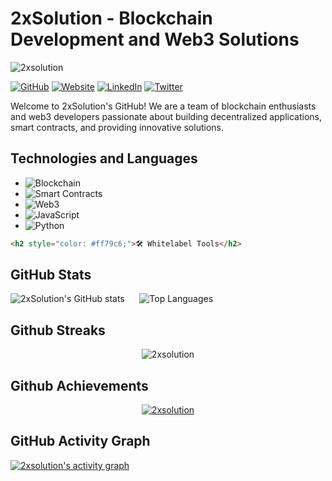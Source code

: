 # 2xSolution - Blockchain Development and Web3 Solutions
<p align="left"> <img src="https://komarev.com/ghpvc/?username=2xsolution&label=Profile%20views&color=0e75b6&style=flat" alt="2xsolution" /> </p>

[![GitHub](https://img.shields.io/badge/GitHub-2xsolution-blue?logo=github)](https://github.com/2xsolution)
[![Website](https://img.shields.io/badge/Website-2xsolution.com-blue?logo=google-chrome)](https://2xsolution.com)
[![LinkedIn](https://img.shields.io/badge/LinkedIn-2xSolution-blue?logo=linkedin)](https://www.linkedin.com/company/2xsolution)
[![Twitter](https://img.shields.io/twitter/follow/2xSolution?style=social)](https://twitter.com/2xSolution)

Welcome to 2xSolution's GitHub! We are a team of blockchain enthusiasts and web3 developers passionate about building decentralized applications, smart contracts, and providing innovative solutions.

## Technologies and Languages

- ![Blockchain](https://img.shields.io/badge/Blockchain-Expert-brightgreen)
- ![Smart Contracts](https://img.shields.io/badge/Smart%20Contracts-Solidity-orange)
- ![Web3](https://img.shields.io/badge/Web3-Advanced-yellow)
- ![JavaScript](https://img.shields.io/badge/JavaScript-Expert-yellow)
- ![Python](https://img.shields.io/badge/Python-Intermediate-blue)

```html
<h2 style="color: #ff79c6;">🛠️ Whitelabel Tools</h2>
```

## GitHub Stats

![2xSolution's GitHub stats](https://github-readme-stats.vercel.app/api?username=2xsolution&show_icons=true&theme=radical) &nbsp;&nbsp;&nbsp;&nbsp; ![Top Languages](https://github-readme-stats.vercel.app/api/top-langs/?username=2xsolution&layout=compact&theme=radical)

## Github Streaks
<p align="center"><img src="https://github-readme-streak-stats.herokuapp.com/?user=2xsolution&theme=black-ice&hide_border=true&stroke=0000&background=0D1117&ring=e05397&fire=e05397&currStreakLabel=e05397" alt="2xsolution" /></p>

## Github Achievements
<p align="center"> <a href="https://github.com/2xsolution"><img src="https://github-profile-trophy.vercel.app/?username=2xsolution&margin-w=5&theme=radical" alt="2xsolution" /></a> </p>

## GitHub Activity Graph

<!-- https://github.com/ashutosh00710/github-readme-activity-graph -->
<a href="https://github.com/2xsolution/2xsolution"><img alt="2xsolution's activity graph" src="https://github-readme-activity-graph.vercel.app/graph?username=2xsolution&bg_color=0e2239&color=58a6ff&line=114a88&point=58a6ff&hide_border=true" /></a>

<br />

